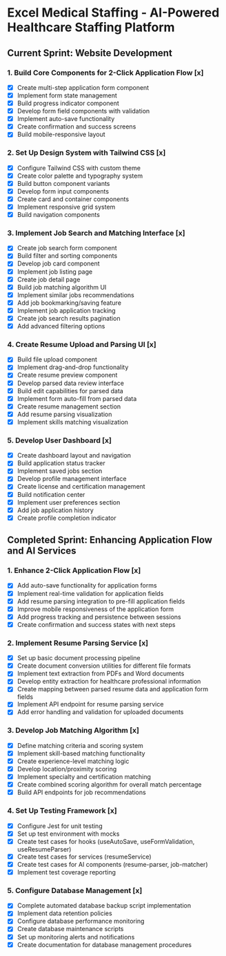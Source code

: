# Excel Medical Staffing - AI-Powered Healthcare Staffing Platform

## Current Sprint: Website Development

### 1. Build Core Components for 2-Click Application Flow [x]
- [x] Create multi-step application form component
- [x] Implement form state management
- [x] Build progress indicator component
- [x] Develop form field components with validation
- [x] Implement auto-save functionality
- [x] Create confirmation and success screens
- [x] Build mobile-responsive layout

### 2. Set Up Design System with Tailwind CSS [x]
- [x] Configure Tailwind CSS with custom theme
- [x] Create color palette and typography system
- [x] Build button component variants
- [x] Develop form input components
- [x] Create card and container components
- [x] Implement responsive grid system
- [x] Build navigation components

### 3. Implement Job Search and Matching Interface [x]
- [x] Create job search form component
- [x] Build filter and sorting components
- [x] Develop job card component
- [x] Implement job listing page
- [x] Create job detail page
- [x] Build job matching algorithm UI
- [x] Implement similar jobs recommendations
- [x] Add job bookmarking/saving feature
- [x] Implement job application tracking
- [x] Create job search results pagination
- [x] Add advanced filtering options

### 4. Create Resume Upload and Parsing UI [x]
- [x] Build file upload component
- [x] Implement drag-and-drop functionality
- [x] Create resume preview component
- [x] Develop parsed data review interface
- [x] Build edit capabilities for parsed data
- [x] Implement form auto-fill from parsed data
- [x] Create resume management section
- [x] Add resume parsing visualization
- [x] Implement skills matching visualization

### 5. Develop User Dashboard [x]
- [x] Create dashboard layout and navigation
- [x] Build application status tracker
- [x] Implement saved jobs section
- [x] Develop profile management interface
- [x] Create license and certification management
- [x] Build notification center
- [x] Implement user preferences section
- [x] Add job application history
- [x] Create profile completion indicator

## Completed Sprint: Enhancing Application Flow and AI Services

### 1. Enhance 2-Click Application Flow [x]
- [x] Add auto-save functionality for application forms
- [x] Implement real-time validation for application fields
- [x] Add resume parsing integration to pre-fill application fields
- [x] Improve mobile responsiveness of the application form
- [x] Add progress tracking and persistence between sessions
- [x] Create confirmation and success states with next steps

### 2. Implement Resume Parsing Service [x]
- [x] Set up basic document processing pipeline
- [x] Create document conversion utilities for different file formats
- [x] Implement text extraction from PDFs and Word documents
- [x] Develop entity extraction for healthcare professional information
- [x] Create mapping between parsed resume data and application form fields
- [x] Implement API endpoint for resume parsing service
- [x] Add error handling and validation for uploaded documents

### 3. Develop Job Matching Algorithm [x]
- [x] Define matching criteria and scoring system
- [x] Implement skill-based matching functionality
- [x] Create experience-level matching logic
- [x] Develop location/proximity scoring
- [x] Implement specialty and certification matching
- [x] Create combined scoring algorithm for overall match percentage
- [x] Build API endpoints for job recommendations

### 4. Set Up Testing Framework [x]
- [x] Configure Jest for unit testing
- [x] Set up test environment with mocks
- [x] Create test cases for hooks (useAutoSave, useFormValidation, useResumeParser)
- [x] Create test cases for services (resumeService)
- [x] Create test cases for AI components (resume-parser, job-matcher)
- [x] Implement test coverage reporting

### 5. Configure Database Management [x]
- [x] Complete automated database backup script implementation
- [x] Implement data retention policies
- [x] Configure database performance monitoring
- [x] Create database maintenance scripts
- [x] Set up monitoring alerts and notifications
- [x] Create documentation for database management procedures